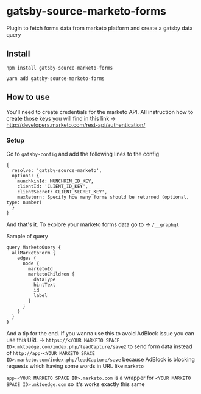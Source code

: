 # gatsby-source-marketo-forms

Plugin to fetch forms data from marketo platform and create a gatsby data query

## Install
  `npm install gatsby-source-marketo-forms`

  `yarn add gatsby-source-marketo-forms`


## How to use
  You'll need to create credentials for the marketo API. All instruction how to create those keys you will find in this link ->
  http://developers.marketo.com/rest-api/authentication/


### Setup
  Go to `gatsby-config` and add the following lines to the config
  ```
  {
    resolve: 'gatsby-source-marketo',
    options: {
      munchkinId: MUNCHKIN_ID_KEY,
      clientId: 'CLIENT_ID_KEY',
      clientSecret: CLIENT_SECRET_KEY',
      maxReturn: Specify how many forms should be returned (optional, type: number)
    }
  }
  ```

  And that's it. To explore your marketo forms data go to -> `/__graphql`

  Sample of query
  ```
  query MarketoQuery {
    allMarketoForm {
      edges {
        node {
          marketoId
          marketoChildren {
            dataType
            hintText
            id
            label
          }
        }
      }
    }
  }
  ```

 And a tip for the end. If you wanna use this to avoid AdBlock issue you can use this URL -> `https://<YOUR MARKETO SPACE ID>.mktoedge.com/index.php/leadCapture/save2`  to send form data instead of `http://app-<YOUR MARKETO SPACE ID>.marketo.com/index.php/leadCapture/save` because AdBlock is blocking requests which having some words in URL like `marketo`

 `app-<YOUR MARKETO SPACE ID>.marketo.com` is a wrapper for `<YOUR MARKETO SPACE ID>.mktoedge.com` so it's works exactly this same


